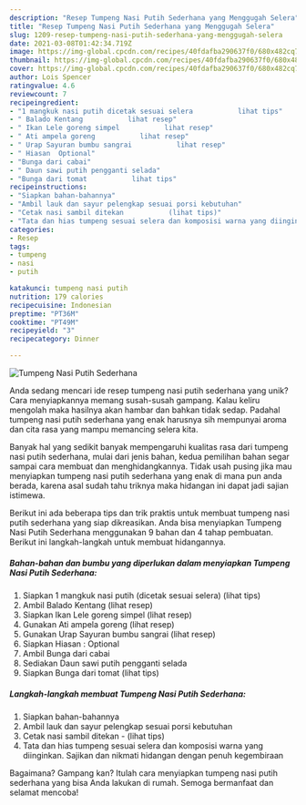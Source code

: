 ```yaml
---
description: "Resep Tumpeng Nasi Putih Sederhana yang Menggugah Selera"
title: "Resep Tumpeng Nasi Putih Sederhana yang Menggugah Selera"
slug: 1209-resep-tumpeng-nasi-putih-sederhana-yang-menggugah-selera
date: 2021-03-08T01:42:34.719Z
image: https://img-global.cpcdn.com/recipes/40fdafba290637f0/680x482cq70/tumpeng-nasi-putih-sederhana-foto-resep-utama.jpg
thumbnail: https://img-global.cpcdn.com/recipes/40fdafba290637f0/680x482cq70/tumpeng-nasi-putih-sederhana-foto-resep-utama.jpg
cover: https://img-global.cpcdn.com/recipes/40fdafba290637f0/680x482cq70/tumpeng-nasi-putih-sederhana-foto-resep-utama.jpg
author: Lois Spencer
ratingvalue: 4.6
reviewcount: 7
recipeingredient:
- "1 mangkuk nasi putih dicetak sesuai selera           lihat tips"
- " Balado Kentang           lihat resep"
- " Ikan Lele goreng simpel           lihat resep"
- " Ati ampela goreng           lihat resep"
- " Urap Sayuran bumbu sangrai           lihat resep"
- " Hiasan  Optional"
- "Bunga dari cabai"
- " Daun sawi putih pengganti selada"
- "Bunga dari tomat           lihat tips"
recipeinstructions:
- "Siapkan bahan-bahannya"
- "Ambil lauk dan sayur pelengkap sesuai porsi kebutuhan"
- "Cetak nasi sambil ditekan           (lihat tips)"
- "Tata dan hias tumpeng sesuai selera dan komposisi warna yang diinginkan. Sajikan dan nikmati hidangan dengan penuh kegembiraan"
categories:
- Resep
tags:
- tumpeng
- nasi
- putih

katakunci: tumpeng nasi putih 
nutrition: 179 calories
recipecuisine: Indonesian
preptime: "PT36M"
cooktime: "PT49M"
recipeyield: "3"
recipecategory: Dinner

---
```



![Tumpeng Nasi Putih Sederhana](https://img-global.cpcdn.com/recipes/40fdafba290637f0/680x482cq70/tumpeng-nasi-putih-sederhana-foto-resep-utama.jpg)

Anda sedang mencari ide resep tumpeng nasi putih sederhana yang unik? Cara menyiapkannya memang susah-susah gampang. Kalau keliru mengolah maka hasilnya akan hambar dan bahkan tidak sedap. Padahal tumpeng nasi putih sederhana yang enak harusnya sih mempunyai aroma dan cita rasa yang mampu memancing selera kita.



Banyak hal yang sedikit banyak mempengaruhi kualitas rasa dari tumpeng nasi putih sederhana, mulai dari jenis bahan, kedua pemilihan bahan segar sampai cara membuat dan menghidangkannya. Tidak usah pusing jika mau menyiapkan tumpeng nasi putih sederhana yang enak di mana pun anda berada, karena asal sudah tahu triknya maka hidangan ini dapat jadi sajian istimewa.


Berikut ini ada beberapa tips dan trik praktis untuk membuat tumpeng nasi putih sederhana yang siap dikreasikan. Anda bisa menyiapkan Tumpeng Nasi Putih Sederhana menggunakan 9 bahan dan 4 tahap pembuatan. Berikut ini langkah-langkah untuk membuat hidangannya.

<!--inarticleads1-->

##### Bahan-bahan dan bumbu yang diperlukan dalam menyiapkan Tumpeng Nasi Putih Sederhana:

1. Siapkan 1 mangkuk nasi putih (dicetak sesuai selera)           (lihat tips)
1. Ambil  Balado Kentang           (lihat resep)
1. Siapkan  Ikan Lele goreng simpel           (lihat resep)
1. Gunakan  Ati ampela goreng           (lihat resep)
1. Gunakan  Urap Sayuran bumbu sangrai           (lihat resep)
1. Siapkan  Hiasan : Optional
1. Ambil Bunga dari cabai
1. Sediakan  Daun sawi putih pengganti selada
1. Siapkan Bunga dari tomat           (lihat tips)




<!--inarticleads2-->

##### Langkah-langkah membuat Tumpeng Nasi Putih Sederhana:

1. Siapkan bahan-bahannya
1. Ambil lauk dan sayur pelengkap sesuai porsi kebutuhan
1. Cetak nasi sambil ditekan -           (lihat tips)
1. Tata dan hias tumpeng sesuai selera dan komposisi warna yang diinginkan. Sajikan dan nikmati hidangan dengan penuh kegembiraan




Bagaimana? Gampang kan? Itulah cara menyiapkan tumpeng nasi putih sederhana yang bisa Anda lakukan di rumah. Semoga bermanfaat dan selamat mencoba!
